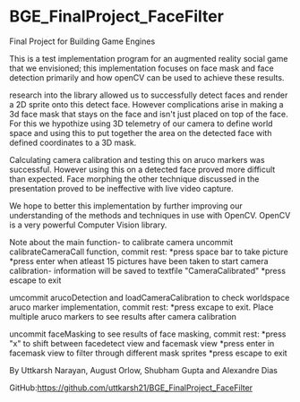 # BGE_FinalProject_FaceFilter
Final Project for Building Game Engines

This is a test implementation program for an augmented reality social game that we envisioned; this implementation focuses
on face mask and face detection primarily and how openCV can be used to achieve these results. 

research into the library allowed us to successfully detect faces and render a 2D sprite onto this detect face.
However complications arise in making a 3d face mask that stays on the face and isn't just placed on top of the face.
For this we hypothize using 3D telemetry of our camera to define world space and using this to put together the area on the 
detected face with defined coordinates to a 3D mask. 

Calculating camera calibration and testing this on aruco markers was successful. However using this on a detected face proved
more difficult than expected. Face morphing the other technique discussed in the presentation proved to be ineffective with live 
video capture. 

We hope to better this implementation by further improving our understanding of the methods and techniques in use with OpenCV.
OpenCV is a very powerful Computer Vision library. 

Note about the main function-
to calibrate camera uncommit calibrateCameraCall function, commit rest:
*press space bar to take picture 
*press enter when atleast 15 pictures have been taken to start camera calibration- information will be saved to textfile "CameraCalibrated"
*press escape to exit

umcommit arucoDetection and loadCameraCalibration to check worldspace aruco marker implementation, commit rest:
*press excape to exit. Place multiple aruco markers to see results after camera calibration

uncommit faceMasking to see results of face masking, commit rest:
*press "x" to shift between facedetect view and facemask view
*press enter in facemask view to filter through different mask sprites
*press escape to exit

By Uttkarsh Narayan, August Orlow, Shubham Gupta and Alexandre Dias

GitHub:https://github.com/uttkarsh21/BGE_FinalProject_FaceFilter
